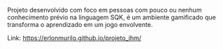 Projeto desenvolvido com foco em pessoas com pouco ou nenhum conhecimento 
prévio na linguagem SQK, é um ambiente gamificado que transforma o aprendizado 
em um jogo envolvente.

Link: https://erlonmurilo.github.io/projeto_ihm/
